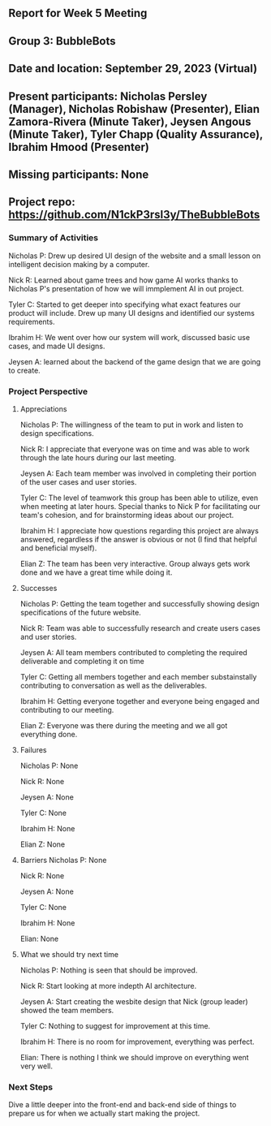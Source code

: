 ## Report for Week 5 Meeting
## Group 3: BubbleBots
## Date and location: September 29, 2023 (Virtual)
## Present participants: Nicholas Persley (Manager), Nicholas Robishaw (Presenter), Elian Zamora-Rivera (Minute Taker), Jeysen Angous (Minute Taker), Tyler Chapp (Quality Assurance), Ibrahim Hmood (Presenter)
## Missing participants: None
## Project repo: https://github.com/N1ckP3rsl3y/TheBubbleBots

### Summary of Activities

Nicholas P: Drew up desired UI design of the website and a small lesson on intelligent decision making by a computer.

Nick R: Learned about game trees and how game AI works thanks to Nicholas P's presentation of how we will immplement AI in out project.

Tyler C: Started to get deeper into specifying what exact features our product will include. Drew up many UI designs and identified our systems requirements.

Ibrahim H: We went over how our system will work, discussed basic use cases, and made UI designs.

Jeysen A: learned about the backend of the game design that we are going to create.

### Project Perspective
1. Appreciations

   Nicholas P: The willingness of the team to put in work and listen to design specifications.

   Nick R: I appreciate that everyone was on time and was able to work through the late hours during our last meeting.

   Jeysen A: Each team member was involved in completing their portion of the user cases and user stories.

   Tyler C: The level of teamwork this group has been able to utilize, even when meeting at later hours. Special thanks to Nick P for facilitating our team's cohesion, and for brainstorming ideas                  about our project.

   Ibrahim H: I appreciate how questions regarding this project are always answered, regardless if the answer is obvious or not (I find that helpful and beneficial myself).

   Elian Z: The team has been very interactive. Group always gets work done and we have a great time while doing it. 

3. Successes

   Nicholas P: Getting the team together and successfully showing design specifications of the future website.

   Nick R: Team was able to successfully research and create users cases and user stories.

   Jeysen A: All team members contributed to completing the required deliverable and completing it on time

   Tyler C: Getting all members together and each member substainstally contributing to conversation as well as the deliverables.

   Ibrahim H: Getting everyone together and everyone being engaged and contributing to our meeting.

   Elian Z: Everyone was there during the meeting and we all got everything done.  

5. Failures

   Nicholas P: None

   Nick R: None

   Jeysen A: None

   Tyler C: None

   Ibrahim H: None

   Elian Z: None

7. Barriers
   Nicholas P: None

   Nick R: None

   Jeysen A: None

   Tyler C: None

   Ibrahim H: None

   Elian: None

9. What we should try next time

   Nicholas P: Nothing is seen that should be improved.

   Nick R: Start looking at more indepth AI architecture.

   Jeysen A: Start creating the wesbite design that Nick (group leader) showed the team members.

   Tyler C: Nothing to suggest for improvement at this time.

   Ibrahim H: There is no room for improvement, everything was perfect.

   Elian: There is nothing I think we should improve on everything went very well. 
### Next Steps

   Dive a little deeper into the front-end and back-end side of things to prepare us for when we actually start making the project.
